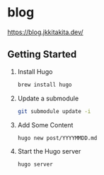 # blog

<https://blog.jkkitakita.dev/>

## Getting Started

1. Install Hugo

    ```sh
    brew install hugo
    ```

1. Update a submodule

    ```sh
    git submodule update -i
    ```

1. Add Some Content

    ```shell
    hugo new post/YYYYMMDD.md
    ```

1. Start the Hugo server

    ```shell
    hugo server
    ```
